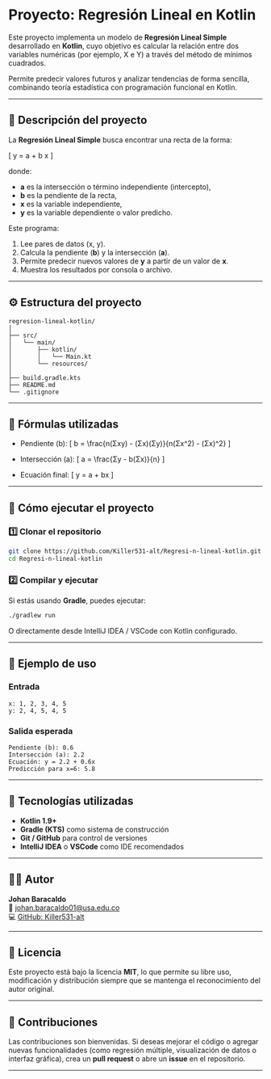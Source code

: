 # Proyecto: Regresión Lineal en Kotlin

Este proyecto implementa un modelo de **Regresión Lineal Simple** desarrollado en **Kotlin**, cuyo objetivo es calcular la relación entre dos variables numéricas (por ejemplo, X e Y) a través del método de mínimos cuadrados.  

Permite predecir valores futuros y analizar tendencias de forma sencilla, combinando teoría estadística con programación funcional en Kotlin.

---

## 📘 Descripción del proyecto

La **Regresión Lineal Simple** busca encontrar una recta de la forma:

\[ y = a + b x \]

donde:
- **a** es la intersección o término independiente (intercepto),
- **b** es la pendiente de la recta,
- **x** es la variable independiente,
- **y** es la variable dependiente o valor predicho.

Este programa:
1. Lee pares de datos (x, y).
2. Calcula la pendiente (**b**) y la intersección (**a**).
3. Permite predecir nuevos valores de **y** a partir de un valor de **x**.
4. Muestra los resultados por consola o archivo.

---

## ⚙️ Estructura del proyecto

```
regresion-lineal-kotlin/
│
├── src/
│   └── main/
│       ├── kotlin/
│       │   └── Main.kt
│       └── resources/
│
├── build.gradle.kts
├── README.md
└── .gitignore
```

---

## 🧮 Fórmulas utilizadas

- Pendiente (b):
  \[ b = \frac{n(Σxy) - (Σx)(Σy)}{n(Σx^2) - (Σx)^2} \]

- Intersección (a):
  \[ a = \frac{Σy - b(Σx)}{n} \]

- Ecuación final:
  \[ y = a + bx \]

---

## 🚀 Cómo ejecutar el proyecto

### 1️⃣ Clonar el repositorio
```bash
git clone https://github.com/Killer531-alt/Regresi-n-lineal-kotlin.git
cd Regresi-n-lineal-kotlin
```

### 2️⃣ Compilar y ejecutar
Si estás usando **Gradle**, puedes ejecutar:

```bash
./gradlew run
```

O directamente desde IntelliJ IDEA / VSCode con Kotlin configurado.

---

## 🧠 Ejemplo de uso

### Entrada
```text
x: 1, 2, 3, 4, 5
y: 2, 4, 5, 4, 5
```

### Salida esperada
```text
Pendiente (b): 0.6
Intersección (a): 2.2
Ecuación: y = 2.2 + 0.6x
Predicción para x=6: 5.8
```

---

## 🧩 Tecnologías utilizadas

- **Kotlin 1.9+**
- **Gradle (KTS)** como sistema de construcción
- **Git / GitHub** para control de versiones
- **IntelliJ IDEA** o **VSCode** como IDE recomendados

---

## 👨‍💻 Autor

**Johan Baracaldo**  
📧 [johan.baracaldo01@usa.edu.co](mailto:johan.baracaldo01@usa.edu.co)  
💻 [GitHub: Killer531-alt](https://github.com/Killer531-alt)

---

## 🪪 Licencia

Este proyecto está bajo la licencia **MIT**, lo que permite su libre uso, modificación y distribución siempre que se mantenga el reconocimiento del autor original.

---

## 🌟 Contribuciones

Las contribuciones son bienvenidas. Si deseas mejorar el código o agregar nuevas funcionalidades (como regresión múltiple, visualización de datos o interfaz gráfica), crea un **pull request** o abre un **issue** en el repositorio.

---